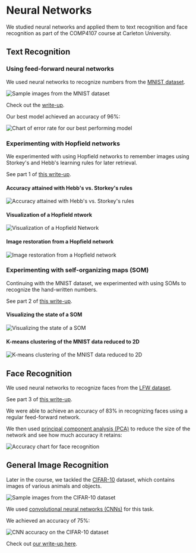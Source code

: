 # Neural Networks

We studied neural networks and applied them to text recognition and face recognition as part of the COMP4107 course at Carleton University.

## Text Recognition

### Using feed-forward neural networks

We used neural networks to recognize numbers from the [MNIST dataset](https://en.wikipedia.org/wiki/MNIST_database).

![Sample images from the MNIST dataset](https://en.wikipedia.org/wiki/MNIST_database#/media/File:MnistExamples.png)

Check out the [write-up](a2/write-up.pdf).

Our best model achieved an accuracy of 96%:

![Chart of error rate for our best performing model](a2/plots/ff-bestest-performance-small.png)

### Experimenting with Hopfield networks

We experimented with using Hopfield networks to remember images using Storkey's and Hebb's learning rules for later retrieval.

See part 1 of [this write-up](a3/write-up/write-up.pdf).

#### Accuracy attained with Hebb's vs. Storkey's rules

![Accuracy attained with Hebb's vs. Storkey's rules](a3/figures/q1/accuracy.png)

#### Visualization of a Hopfield ntwork

![Visualization of a Hopfield Network](a3/figures/q1/hebb-network-weights.png)

#### Image restoration from a Hopfield network

![Image restoration from a Hopfield network](a3/figures/q1/hebb-recovery-01.png)

### Experimenting with self-organizing maps (SOM)

Continuing with the MNIST dataset, we experimented with using SOMs to recognize the hand-written numbers.

See part 2 of [this write-up](a3/write-up/write-up.pdf).

#### Visualizing the state of a SOM

![Visualizing the state of a SOM](a3/figures/q2/som-network-state-after-training.png)

#### K-means clustering of the MNIST data reduced to 2D

![K-means clustering of the MNIST data reduced to 2D](a3/figures/q2/kmeans-clustering-small-dots.png)

## Face Recognition

We used neural networks to recognize faces from the [LFW dataset](http://vis-www.cs.umass.edu/lfw/).

See part 3 of [this write-up](a3/write-up/write-up.pdf).

We were able to achieve an accuracy of 83% in recognizing faces using a regular feed-forward network.

We then used [principal component analysis (PCA)](https://en.wikipedia.org/wiki/Principal_component_analysis) to reduce the size of the network and see how much accuracy it retains:

![Accuracy chart for face recognition](a3/figures/q3/pca-accuracy.png)

## General Image Recognition

Later in the course, we tackled the [CIFAR-10](https://www.cs.toronto.edu/~kriz/cifar.html) dataset, which contains images of various animals and objects.

![Sample images from the CIFAR-10 dataset](https://storage.googleapis.com/kaggle-competitions/kaggle/3649/media/cifar-10.png)

We used [convolutional neural networks (CNNs)](https://en.wikipedia.org/wiki/Convolutional_neural_network) for this task.

We achieved an accuracy of 75%:

![CNN accuracy on the CIFAR-10 dataset](a4/figures/accuracy.png)

Check out [our write-up here](a4/write-up.ipynb).
